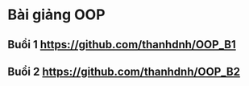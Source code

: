 # Bài giảng OOP

## Buổi 1 https://github.com/thanhdnh/OOP_B1

## Buổi 2 https://github.com/thanhdnh/OOP_B2
